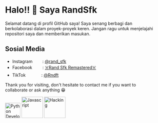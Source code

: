 # Halo!! 👋 Saya RandSfk

Selamat datang di profil GitHub saya! Saya senang berbagi dan berkolaborasi dalam proyek-proyek keren. Jangan ragu untuk menjelajahi repositori saya dan memberikan masukan.

## Sosial Media
- Instagramㅤ‎ ‎ ‎ ‎‎ ‎ ‎: [@rand_sfk](https://www.instagram.com/rand_sfk)
- Facebookㅤ ㅤ‎ : [☠️Rand Sfk Remastered☠️](https://www.facebook.com/dmonlord27)
- TikTokㅤㅤㅤㅤ: [@Rndft](https://www.tiktok.com/@rndft)

Thank you for visiting, don't hesitate to contact me if you want to collaborate or ask anything 😁


<img src="https://api2.sololearn.com/v2/certificates/CC-7QL7TEFP/image/png" alt="Python Developer" style="width:50px;">
<img src="https://api2.sololearn.com/v2/certificates/CC-TKNYMWO8/image/png" alt="Javascript" style="width:70px;">
<img src="https://d9jmtjs5r4cgq.cloudfront.net/ComplementaryCourseCertificate/3739751/original/Randy_Nurdiansyah20231127-73-mgyn8m.jpg" alt="Hacking" style="width:70px;">
